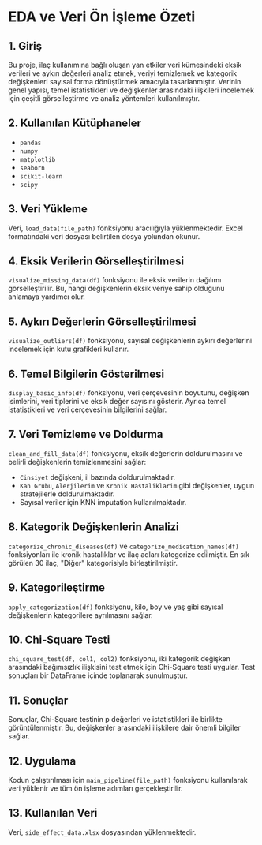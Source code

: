 # EDA ve Veri Ön İşleme Özeti

## 1. Giriş
Bu proje, ilaç kullanımına bağlı oluşan yan etkiler veri kümesindeki eksik verileri ve aykırı değerleri analiz etmek, veriyi temizlemek ve kategorik değişkenleri sayısal forma dönüştürmek amacıyla tasarlanmıştır. Verinin genel yapısı, temel istatistikleri ve değişkenler arasındaki ilişkileri incelemek için çeşitli görselleştirme ve analiz yöntemleri kullanılmıştır.

## 2. Kullanılan Kütüphaneler
- `pandas`
- `numpy`
- `matplotlib`
- `seaborn`
- `scikit-learn`
- `scipy`

## 3. Veri Yükleme
Veri, `load_data(file_path)` fonksiyonu aracılığıyla yüklenmektedir. Excel formatındaki veri dosyası belirtilen dosya yolundan okunur.

## 4. Eksik Verilerin Görselleştirilmesi
`visualize_missing_data(df)` fonksiyonu ile eksik verilerin dağılımı görselleştirilir. Bu, hangi değişkenlerin eksik veriye sahip olduğunu anlamaya yardımcı olur.

## 5. Aykırı Değerlerin Görselleştirilmesi
`visualize_outliers(df)` fonksiyonu, sayısal değişkenlerin aykırı değerlerini incelemek için kutu grafikleri kullanır.

## 6. Temel Bilgilerin Gösterilmesi
`display_basic_info(df)` fonksiyonu, veri çerçevesinin boyutunu, değişken isimlerini, veri tiplerini ve eksik değer sayısını gösterir. Ayrıca temel istatistikleri ve veri çerçevesinin bilgilerini sağlar.

## 7. Veri Temizleme ve Doldurma
`clean_and_fill_data(df)` fonksiyonu, eksik değerlerin doldurulmasını ve belirli değişkenlerin temizlenmesini sağlar:
- `Cinsiyet` değişkeni, il bazında doldurulmaktadır.
- `Kan Grubu`, `Alerjilerim` ve `Kronik Hastaliklarim` gibi değişkenler, uygun stratejilerle doldurulmaktadır.
- Sayısal veriler için KNN imputation kullanılmaktadır.

## 8. Kategorik Değişkenlerin Analizi
`categorize_chronic_diseases(df)` ve `categorize_medication_names(df)` fonksiyonları ile kronik hastalıklar ve ilaç adları kategorize edilmiştir. En sık görülen 30 ilaç, "Diğer" kategorisiyle birleştirilmiştir.

## 9. Kategorileştirme
`apply_categorization(df)` fonksiyonu, kilo, boy ve yaş gibi sayısal değişkenlerin kategorilere ayrılmasını sağlar.

## 10. Chi-Square Testi
`chi_square_test(df, col1, col2)` fonksiyonu, iki kategorik değişken arasındaki bağımsızlık ilişkisini test etmek için Chi-Square testi uygular. Test sonuçları bir DataFrame içinde toplanarak sunulmuştur.

## 11. Sonuçlar
Sonuçlar, Chi-Square testinin p değerleri ve istatistikleri ile birlikte görüntülenmiştir. Bu, değişkenler arasındaki ilişkilere dair önemli bilgiler sağlar.

## 12. Uygulama
Kodun çalıştırılması için `main_pipeline(file_path)` fonksiyonu kullanılarak veri yüklenir ve tüm ön işleme adımları gerçekleştirilir.

## 13. Kullanılan Veri
Veri, `side_effect_data.xlsx` dosyasından yüklenmektedir.
